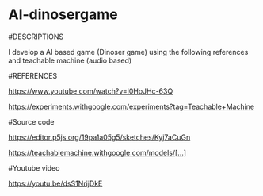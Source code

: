 # AI-dinosergame

#DESCRIPTIONS

I develop a AI based game (Dinoser game) using the following references and teachable machine (audio based)

#REFERENCES 

https://www.youtube.com/watch?v=l0HoJHc-63Q

https://experiments.withgoogle.com/experiments?tag=Teachable+Machine

#Source code

https://editor.p5js.org/19pa1a05g5/sketches/Kyj7aCuGn

https://teachablemachine.withgoogle.com/models/[...]

#Youtube video

https://youtu.be/dsS1NrijDkE






